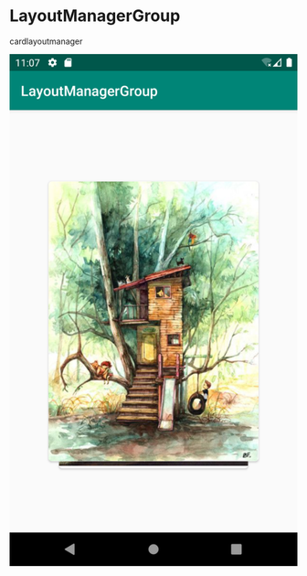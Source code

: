 # LayoutManagerGroup
cardlayoutmanager


![image](https://github.com/GodisGod/LayoutManagerGroup/blob/master/images/device-2019-07-30-110737.png)
